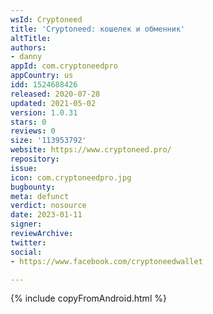 ```yaml
---
wsId: Cryptoneed
title: 'Cryptoneed: кошелек и обменник'
altTitle: 
authors:
- danny
appId: com.cryptoneedpro
appCountry: us
idd: 1524688426
released: 2020-07-28
updated: 2021-05-02
version: 1.0.31
stars: 0
reviews: 0
size: '113953792'
website: https://www.cryptoneed.pro/
repository: 
issue: 
icon: com.cryptoneedpro.jpg
bugbounty: 
meta: defunct
verdict: nosource
date: 2023-01-11
signer: 
reviewArchive: 
twitter: 
social:
- https://www.facebook.com/cryptoneedwallet

---
```


{% include copyFromAndroid.html %}
